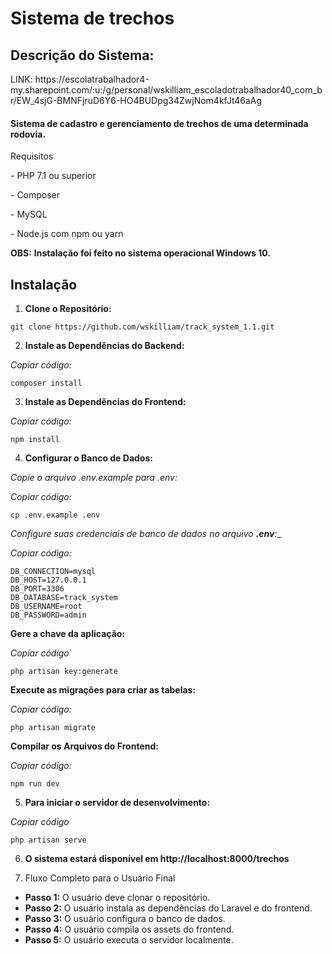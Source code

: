 <h1>Sistema de trechos</h1>

<h2>Descrição do Sistema:</h2>
LINK: https://escolatrabalhador4-my.sharepoint.com/:u:/g/personal/wskilliam_escoladotrabalhador40_com_br/EW_4sjG-BMNFjruD6Y6-HO4BUDpg34ZwjNom4kfJt46aAg

<h4>Sistema de cadastro e gerenciamento de trechos de uma determinada rodovia.</h4>

<p>Requisitos</p>
<p>- PHP 7.1 ou superior</p>
<p>- Composer</p>
<p>- MySQL</p>
<p>- Node.js com npm ou yarn</p>

**OBS:** __Instalação foi feito no sistema operacional Windows 10.__
## Instalação ##

1. **Clone o Repositório:**

````
git clone https://github.com/wskilliam/track_system_1.1.git
````
2. **Instale as Dependências do Backend:**

_Copiar código:_

````
composer install
````

3. **Instale as Dependências do Frontend:**

_Copiar código:_
````
npm install
````

4. **Configurar o Banco de Dados:**

_Copie o arquivo .env.example para .env:_

_Copiar código:_
````
cp .env.example .env
`````

_Configure suas credenciais de banco de dados no arquivo **.env**:__

_Copiar código:_
````
DB_CONNECTION=mysql
DB_HOST=127.0.0.1
DB_PORT=3306
DB_DATABASE=track_system
DB_USERNAME=root
DB_PASSWORD=admin
`````
**Gere a chave da aplicação:**

_Copiar código_`

````
php artisan key:generate
`````

**Execute as migrações para criar as tabelas:**

_Copiar código:_
````
php artisan migrate
````
**Compilar os Arquivos do Frontend:**

_Copiar código:_
```
npm run dev
````

5. **Para iniciar o servidor de desenvolvimento:**

_Copiar código_
````
php artisan serve
````

6. **O sistema estará disponível em http://localhost:8000/trechos**

7. Fluxo Completo para o Usuário Final

- **Passo 1:** O usuário deve clonar o repositório.
- **Passo 2:** O usuário instala as dependências do Laravel e do frontend.
- **Passo 3:** O usuário configura o banco de dados.
- **Passo 4:** O usuário compila os assets do frontend.
- **Passo 5:** O usuário executa o servidor localmente.
